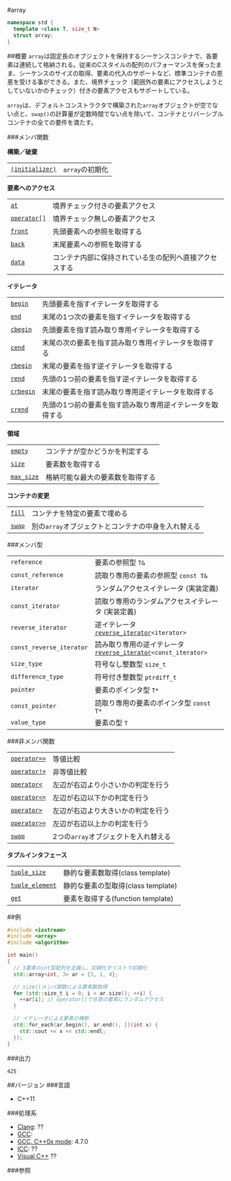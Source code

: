 #array
```cpp
namespace std {
  template <class T, size_t N>
  struct array;
}
```

##概要
`array`は固定長のオブジェクトを保持するシーケンスコンテナで、各要素は連続して格納される。従来のCスタイルの配列のパフォーマンスを保ったまま、シーケンスのサイズの取得、要素の代入のサポートなど、標準コンテナの恩恵を受ける事ができる。また、境界チェック（範囲外の要素にアクセスしようとしていないかのチェック）付きの要素アクセスもサポートしている。

`array`は、デフォルトコンストラクタで構築された`array`オブジェクトが空でない点と、`swap()`の計算量が定数時間でない点を除いて、コンテナとリバーシブルコンテナの全ての要件を満たす。


###メンバ関数

<b>構築／破棄</b>

| | |
|-------------------------------------------------------------------------------------------------------|--------------------------------|
| [`(initializer)`](./array/array.md) | `array`の初期化 |


<b>要素へのアクセス</b>

| | |
|----------------------------------------------------------------------------------------------------|-----------------------------------------------------------------------------------|
| [`at`](./array/at.md) | 境界チェック付きの要素アクセス |
| [`operator[]`](./array/op_at.md) | 境界チェック無しの要素アクセス |
| [`front`](./array/front.md) | 先頭要素への参照を取得する |
| [`back`](./array/back.md) | 末尾要素への参照を取得する |
| [`data`](./array/data.md) | コンテナ内部に保持されている生の配列へ直接アクセスする |


<b>イテレータ</b>

| | |
|---------------------------------------------------------------------------------------------------|---------------------------------------------------------------------------------------|
| [`begin`](./array/begin.md) | 先頭要素を指すイテレータを取得する |
| [`end`](./array/end.md) | 末尾の1つ次の要素を指すイテレータを取得する |
| [`cbegin`](./array/cbegin.md) | 先頭要素を指す読み取り専用イテレータを取得する |
| [`cend`](./array/cend.md) | 末尾の次の要素を指す読み取り専用イテレータを取得する |
| [`rbegin`](./array/rbegin.md) | 末尾の要素を指す逆イテレータを取得する |
| [`rend`](./array/rend.md) | 先頭の1つ前の要素を指す逆イテレータを取得する |
| [`crbegin`](./array/crbegin.md) | 末尾の要素を指す読み取り専用逆イテレータを取得する |
| [`crend`](./array/crend.md) | 先頭の1つ前の要素を指す読み取り専用逆イテレータを取得する |


<b>領域</b>

| | |
|-----------------------------------------------------------------------------------------------------|--------------------------------------------------|
| [`empty`](./array/empty.md) | コンテナが空かどうかを判定する |
| [`size`](./array/size.md) | 要素数を取得する |
| [`max_size`](./array/max_size.md) | 格納可能な最大の要素数を取得する |



<b>コンテナの変更</b>

| | |
|---------------------------------------------------------------------------------------------|--------------------------------------------------------------------------------------|
| [`fill`](./array/fill.md) | コンテナを特定の要素で埋める |
| [`swap`](./array/swap.md) | 別の`array`オブジェクトとコンテナの中身を入れ替える |


###メンバ型

| | |
|-------------------------------------|--------------------------------------------------------------------------------------------------------------------------------------------------------------------------------|
| `reference` | 要素の参照型 `T&` |
| `const_reference` | 読取り専用の要素の参照型 `const T&` |
| `iterator` | ランダムアクセスイテレータ (実装定義) |
| `const_iterator` | 読取り専用のランダムアクセスイテレータ (実装定義) |
| `reverse_iterator` | 逆イテレータ [`reverse_iterator`](/reference/iterator/reverse_iterator.md)`<iterator>` |
| `const_reverse_iterator` | 読み取り専用の逆イテレータ [`reverse_iterator`](/reference/iterator/reverse_iterator.md)`<const_iterator>` |
| `size_type` | 符号なし整数型 `size_t` |
| `difference_type` | 符号付き整数型 `ptrdiff_t` |
| `pointer` | 要素のポインタ型 `T*` |
| `const_pointer` | 読取り専用の要素のポインタ型 `const T*` |
| `value_type` | 要素の型 `T` |


###非メンバ関数

| | |
|------------------------------------------------------------------------------------------------------------|---------------------------------------------------------------|
| [`operator==`](./array/op_equal.md) | 等値比較 |
| [`operator!=`](./array/not_equal.md) | 非等値比較 |
| [`operator<`](./array/less.md) | 左辺が右辺より小さいかの判定を行う |
| [`operator<=`](./array/less_equal.md) | 左辺が右辺以下かの判定を行う |
| [`operator>`](./array/greater.md) | 左辺が右辺より大きいかの判定を行う |
| [`operator>=`](./array/greater_equal.md) | 左辺が右辺以上かの判定を行う |
| [`swap`](./array/swap_free.md) | 2つの`array`オブジェクトを入れ替える |



<b>タプルインタフェース</b>

| | |
|---------------------------------------------------------------------------------------------------------------|---------------------------------------------|
| [`tuple_size`](./array/tuple_size.md) | 静的な要素数取得(class template) |
| [`tuple_element`](./array/tuple_element.md) | 静的な要素の型取得(class template) |
| [`get`](./array/get.md) | 要素を取得する(function template) |

##例
```cpp
#include <iostream>
#include <array>
#include <algorithm>

int main()
{
  // 3要素のint型配列を定義し、初期化子リストで初期化
  std::array<int, 3> ar = {3, 1, 4};

  // size()メンバ関数による要素数取得
  for (std::size_t i = 0; i < ar.size(); ++i) {
    ++ar[i]; // operator[]で任意の要素にランダムアクセス
  }

  // イテレータによる要素の横断
  std::for_each(ar.begin(), ar.end(), [](int x) {
    std::cout << x << std::endl;
  });
}
```

###出力
```
425
```

##バージョン
###言語
- C++11

###処理系
- [Clang](/implementation#clang.md): ??
- [GCC](/implementation#gcc.md): 
- [GCC, C++0x mode](/implementation#gcc.md): 4.7.0
- [ICC](/implementation#icc.md): ??
- [Visual C++](/implementation#visual_cpp.md) ??


###参照


